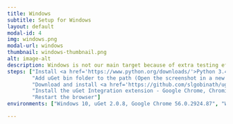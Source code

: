 ```yaml
---
title: Windows
subtitle: Setup for Windows
layout: default
modal-id: 4
img: windows.png
modal-url: windows
thumbnail: windows-thumbnail.png
alt: image-alt
description: Windows is not our main target because of extra testing effort requried. Therefore uget-chrome-wrapper for Windows may get the updates and bug fixes bit later than the Linux version. To integrate uGet with Google Chrome/Chromium/Vivaldi/Opera, follow the steps given below.
steps: ["Install <a href='https://www.python.org/downloads/'>Python 3.4 or latest</a>",
		"Add uGet bin folder to the path (Open the screenshot in a new tab for clear image)<img src='https://raw.githubusercontent.com/slgobinath/uget-chrome-wrapper/master/build/windows/add_uget_to_path.png' class='img-responsive img-centered' alt='Screenshot'/>",
		"Download and install <a href='https://github.com/slgobinath/uget-chrome-wrapper/releases/download/v2.0.2/uget-chrome-wrapper_2.0.2.exe'>uget-chrome-wrapper_2.0.2.exe</a>",
		"Install the uGet Integration extension - Google Chrome, Chromium & Vivaldi users: <a href='https://chrome.google.com/webstore/detail/uget-integration/efjgjleilhflffpbnkaofpmdnajdpepi'>Chrome Extension</a> Opera users: <a href='https://addons.opera.com/en/extensions/details/uget-integration'>Opera Extension</a> Firefox users: <a href='https://addons.mozilla.org/en-US/firefox/addon/ugetintegration/'>Firefox Add-on</a>",
		"Restart the browser"]
environments: ["Windows 10, uGet 2.0.8, Google Chrome 56.0.2924.87", "Windows 10, uGet 2.0.8, Vivaldi 1.7"]

---
```

